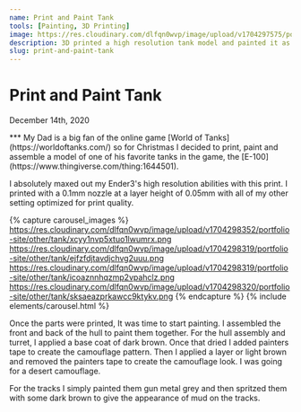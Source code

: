 ```yaml
---
name: Print and Paint Tank
tools: [Painting, 3D Printing]
image: https://res.cloudinary.com/dlfqn0wvp/image/upload/v1704297575/portfolio-site/other/tank/lwc7gsvykxwwxjcesfrx.jpg
description: 3D printed a high resolution tank model and painted it as a christmas gift to my father.
slug: print-and-paint-tank
---
```


# Print and Paint Tank
<p class="post-metadata text-muted">
  December 14th, 2020
</p>
***
My Dad is a big fan of the online game [World of Tanks](https://worldoftanks.com/) so for Christmas I decided to print, paint and assemble a model of one of his favorite tanks in the game, the [E-100](https://www.thingiverse.com/thing:1644501).

I absolutely maxed out my Ender3's high resolution abilities with this print. I printed with a 0.1mm nozzle at a layer height of 0.05mm with all of my other setting optimized for print quality.

{% capture carousel_images %}
https://res.cloudinary.com/dlfqn0wvp/image/upload/v1704298352/portfolio-site/other/tank/xcyy1nvp5xtuo1lwumrx.png
https://res.cloudinary.com/dlfqn0wvp/image/upload/v1704298319/portfolio-site/other/tank/ejfzfdjtavdjchvg2uuu.png
https://res.cloudinary.com/dlfqn0wvp/image/upload/v1704298319/portfolio-site/other/tank/icoaznnhqzmp2vpahclz.png
https://res.cloudinary.com/dlfqn0wvp/image/upload/v1704298320/portfolio-site/other/tank/sksaeazprkawcc9ktykv.png
{% endcapture %}
{% include elements/carousel.html %}

Once the parts were printed, It was time to start painting. I assembled the front and back of the hull to paint them together. For the hull assembly and turret, I applied a base coat of dark brown. Once that dried I added painters tape to create the camouflage pattern. Then I applied a layer or light brown and removed the painters tape to create the camouflage look. I was going for a desert camouflage.

For the tracks I simply painted them gun metal grey and then spritzed them with some dark brown to give the appearance of mud on the tracks.